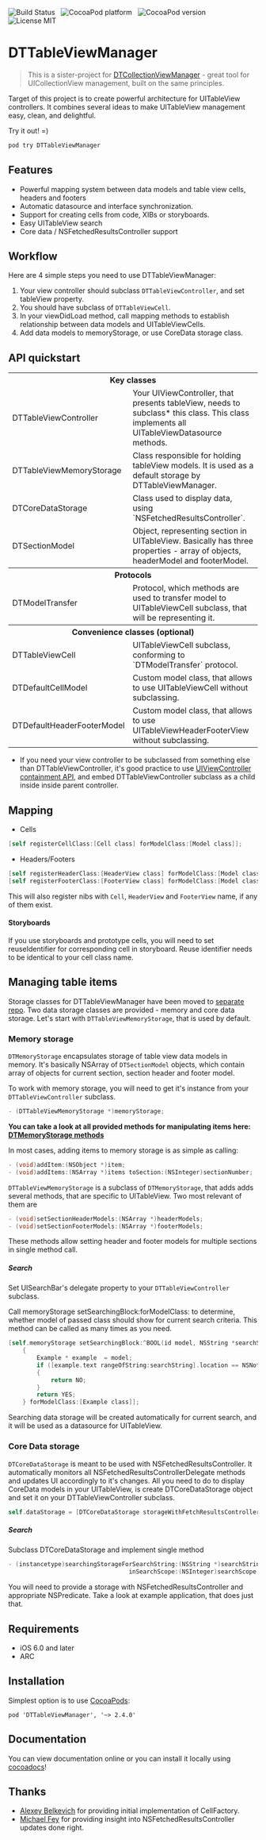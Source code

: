 ![Build Status](https://travis-ci.org/DenHeadless/DTTableViewManager.png?branch=master) &nbsp;
![CocoaPod platform](https://cocoapod-badges.herokuapp.com/p/DTTableViewManager/badge.png) &nbsp; 
![CocoaPod version](https://cocoapod-badges.herokuapp.com/v/DTTableViewManager/badge.png) &nbsp; 
![License MIT](https://go-shields.herokuapp.com/license-MIT-blue.png)

DTTableViewManager
================
> This is a sister-project for [DTCollectionViewManager](https://github.com/DenHeadless/DTCollectionViewManager) - great tool for UICollectionView management, built on the same principles.

Target of this project is to create powerful architecture for UITableView сontrollers. It combines several ideas to make UITableView management easy, clean, and delightful. 

Try it out! =)

```bash
pod try DTTableViewManager
```

## Features

* Powerful mapping system between data models and table view cells, headers and footers
* Automatic datasource and interface synchronization.
* Support for creating cells from code, XIBs or storyboards.
* Easy UITableView search 
* Core data / NSFetchedResultsController support

## Workflow

Here are 4 simple steps you need to use DTTableViewManager:

1. Your view controller should subclass `DTTableViewController`, and set tableView property.
2. You should have subclass of `DTTableViewCell`.
3. In your viewDidLoad method, call mapping methods to establish relationship between data models and UITableViewCells.
4. Add data models to memoryStorage, or use CoreData storage class.

## API quickstart

<table>
<tr><th colspan=2 style="text-align:center;">Key classes</th></tr>
	<tr>
	<td> DTTableViewController </td>
	<td>Your UIViewController, that presents tableView, needs to subclass* this class. This class implements all UITableViewDatasource methods.</td>
	</tr>
	<tr>
	<td>DTTableViewMemoryStorage</td>
	<td>Class responsible for holding tableView models. It is used as a default storage by DTTableViewManager.</td>
	</tr>
	<tr>
	<td>DTCoreDataStorage</td>
	<td>Class used to display data, using `NSFetchedResultsController`.</td>
	</tr>
	<tr>
	<td>DTSectionModel</td>
	<td> Object, representing section in UITableView. Basically has three properties - array of objects, headerModel and footerModel.</td>
	</tr>
<tr><th colspan=2 style="text-align:center;">Protocols</th></tr>
	<tr>
	<td>DTModelTransfer</td>
	<td> Protocol, which methods are used to transfer model to UITableViewCell subclass, that will be representing it.</td>
	</tr>
<tr><th colspan=2 style="text-align:center;">Convenience classes (optional)</th></tr>
	<tr>
	<td>DTTableViewCell</td>
	<td> UITableViewCell subclass, conforming to `DTModelTransfer` protocol. </td>
	</tr>
	<tr>
	<td>DTDefaultCellModel</td>
	<td>Custom model class, that allows to use UITableViewCell without subclassing.</td>
	</tr>
	<tr>
	<td>DTDefaultHeaderFooterModel</td>
	<td>Custom model class, that allows to use UITableViewHeaderFooterView without subclassing.</td>
	</tr>
</table>

* If you need your view controller to be subclassed from something else than DTTableViewController, it's good practice to use [UIViewController containment API](http://www.objc.io/issue-1/containment-view-controller.html), and embed DTTableViewController subclass as a child inside inside parent controller.

## Mapping

* Cells
```objective-c
[self registerCellClass:[Cell class] forModelClass:[Model class]];
```

* Headers/Footers
```objective-c
[self registerHeaderClass:[HeaderView class] forModelClass:[Model class]];
[self registerFooterClass:[FooterView class] forModelClass:[Model class]];
```

This will also register nibs with `Cell`, `HeaderView` and `FooterView` name, if any of them exist. 

#### Storyboards

If you use storyboards and prototype cells, you will need to set reuseIdentifier for corresponding cell in storyboard. Reuse identifier needs to be identical to your cell class name. 

## Managing table items

Storage classes for DTTableViewManager have been moved to [separate repo](https://github.com/DenHeadless/DTModelStorage). Two data storage classes are provided - memory and core data storage. Let's start with `DTTableViewMemoryStorage`, that is used by default.

### Memory storage

`DTMemoryStorage` encapsulates storage of table view data models in memory. It's basically NSArray of `DTSectionModel` objects, which contain array of objects for current section, section header and footer model.

To work with memory storage, you will need to get it's instance from your `DTTableViewController` subclass.

```objective-c
- (DTTableViewMemoryStorage *)memoryStorage;
```

**You can take a look at all provided methods for manipulating items here: [DTMemoryStorage methods](https://github.com/DenHeadless/DTModelStorage/blob/master/README.md#adding-items)**

In most cases, adding items to memory storage is as simple as calling:

```objective-c
- (void)addItem:(NSObject *)item;
- (void)addItems:(NSArray *)items toSection:(NSInteger)sectionNumber;
```

`DTTableViewMemoryStorage` is a subclass of `DTMemoryStorage`, that adds adds several methods, that are specific to UITableView. Two most relevant of them are 

```objective-c
- (void)setSectionHeaderModels:(NSArray *)headerModels;
- (void)setSectionFooterModels:(NSArray *)footerModels;
```
These methods allow setting header and footer models for multiple sections in single method call.

##### Search
	
Set UISearchBar's delegate property to your `DTTableViewController` subclass. 	

Call memoryStorage setSearchingBlock:forModelClass: to determine, whether model of passed class should show for current search criteria. This method can be called as many times as you need.
```objective-c
[self.memoryStorage setSearchingBlock:^BOOL(id model, NSString *searchString, NSInteger searchScope, DTSectionModel *section) 
	{
        Example * example  = model;
        if ([example.text rangeOfString:searchString].location == NSNotFound)
        {
            return NO;
        }
        return YES;
    } forModelClass:[Example class]];
```

Searching data storage will be created automatically for current search, and it will be used as a datasource for UITableView.
	
### Core Data storage

`DTCoreDataStorage` is meant to be used with NSFetchedResultsController. It automatically monitors all NSFetchedResultsControllerDelegate methods and updates UI accordingly to it's changes. All you need to do to display CoreData models in your UITableView, is create DTCoreDataStorage object and set it on your DTTableViewController subclass.

```objective-c
self.dataStorage = [DTCoreDataStorage storageWithFetchResultsController:controller];
```	

##### Search

Subclass DTCoreDataStorage and implement single method 
```objective-c
- (instancetype)searchingStorageForSearchString:(NSString *)searchString
                                  inSearchScope:(NSInteger)searchScope;
```	

You will need to provide a storage with NSFetchedResultsController and appropriate NSPredicate. Take a look at example application, that does just that.

## Requirements

* iOS 6.0 and later
* ARC
        
## Installation

Simplest option is to use [CocoaPods](http://www.cocoapods.org):

	pod 'DTTableViewManager', '~> 2.4.0'

## Documentation

You can view documentation online or you can install it locally using [cocoadocs](http://cocoadocs.org/docsets/DTTableViewManager)!

## Thanks

* [Alexey Belkevich](https://github.com/belkevich) for providing initial implementation of CellFactory.
* [Michael Fey](https://github.com/MrRooni) for providing insight into NSFetchedResultsController updates done right. 

